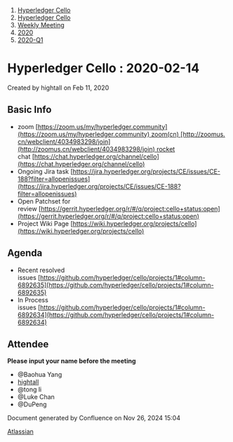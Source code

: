 1. [Hyperledger Cello](index.html)
2. [Hyperledger Cello](Hyperledger-Cello_21659650.html)
3. [Weekly Meeting](Weekly-Meeting_21659700.html)
4. [2020](2020_45350984.html)
5. [2020-Q1](2020-Q1_21660227.html)

# Hyperledger Cello : 2020-02-14

Created by hightall on Feb 11, 2020

## Basic Info

- zoom [https://zoom.us/my/hyperledger.community](https://zoom.us/my/hyperledger.community) zoom(cn) [http://zoomus.cn/webclient/4034983298/join](http://zoomus.cn/webclient/4034983298/join) rocket chat [https://chat.hyperledger.org/channel/cello](https://chat.hyperledger.org/channel/cello)
- Ongoing Jira task [https://jira.hyperledger.org/projects/CE/issues/CE-188?filter=allopenissues](https://jira.hyperledger.org/projects/CE/issues/CE-188?filter=allopenissues)
- Open Patchset for review [https://gerrit.hyperledger.org/r/#/q/project:cello+status:open](https://gerrit.hyperledger.org/r/#/q/project:cello+status:open)
- Project Wiki Page [https://wiki.hyperledger.org/projects/cello](https://wiki.hyperledger.org/projects/cello)

## Agenda

- Recent resolved issues [https://github.com/hyperledger/cello/projects/1#column-6892635](https://github.com/hyperledger/cello/projects/1#column-6892635)
- In Process issues [https://github.com/hyperledger/cello/projects/1#column-6892634](https://github.com/hyperledger/cello/projects/1#column-6892634)

## Attendee

**Please input your name before the meeting** 

- @Baohua Yang
- [hightall](https://lf-hyperledger.atlassian.net/wiki/people/70121:e9c4e0e0-079d-423a-b406-d1bcab2e0194?ref=confluence)
- @tong li
- @Luke Chan
- @DuPeng

Document generated by Confluence on Nov 26, 2024 15:04

[Atlassian](http://www.atlassian.com/)
